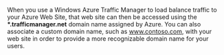 When you use a Windows Azure Traffic Manager to load balance traffic to your Azure Web Site, that web site can then be accessed using the **\*.trafficmanager.net** domain name assigned by Azure. You can also associate a custom domain name, such as www.contoso.com, with your web site in order to provide a more recognizable domain name for your users.